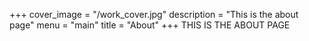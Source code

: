 +++
cover_image = "/work_cover.jpg"
description = "This is the about page"
menu = "main"
title = "About"
+++
THIS IS THE ABOUT PAGE
